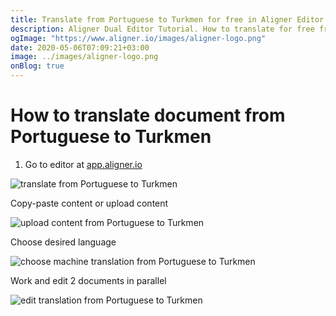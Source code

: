 ```yaml
---
title: Translate from Portuguese to Turkmen for free in Aligner Editor
description: Aligner Dual Editor Tutorial. How to translate for free from Portuguese to Turkmen. Aligner is multilingual document management platform. 
ogImage: "https://www.aligner.io/images/aligner-logo.png"
date: 2020-05-06T07:09:21+03:00
image: ../images/aligner-logo.png
onBlog: true
---
```


# How to translate document from Portuguese to Turkmen

1. Go to editor at [app.aligner.io](https://app.aligner.io "Aligner App web page")

![translate from Portuguese to Turkmen](../aligner-blank-editor.png "translate from Portuguese to Turkmen")

Copy-paste content or upload content

![upload content from Portuguese to Turkmen](../aligner-uploaded-document.png "upload content from Portuguese to Turkmen")

Choose desired language

![choose machine translation from Portuguese to Turkmen](../aligner-language-dropdown.png "choose machine translation from Portuguese to Turkmen")

Work and edit 2 documents in parallel

![edit translation from Portuguese to Turkmen](../aligner-double-sitded-editor.png "edit translation from Portuguese to Turkmen")

